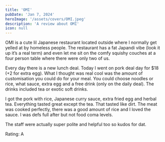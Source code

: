 ```yaml
---
title: 'OMI'
pubDate: 'Jan 7, 2024'
heroImage: '/assets/covers/OMI.jpeg'
description: 'A review about OMI'
icon: null
---
```


O﻿MI is a cute lil Japanese restaurant located outside where I normally get yelled at by homeless people. The restaurant has a fat Japandi vibe (look it up it’s a real term) and even let me sit on the comfy squishy couches at a four person table where there were only two of us.

E﻿very day there is a new lunch deal. Today I went on pork deal day for $18 (+2 for extra egg). What I thought was real cool was the amount of customisation you could do for your meal. You could choose noodles or rice, what sauce, extra egg and a free drink (only on the daily deal). The drinks included tea or exotic soft drinks.

I﻿ got the pork with rice, Japanese curry sauce, extra fried egg and herbal tea. Everything tasted great except the tea. That tasted like dirt. The meat was cooked perfectly, there was a good amount of rice and I loved the sauce. I was defs full after but not food coma levels.

T﻿he staff were actually super polite and helpful too so kudos for dat.

Rating: A
